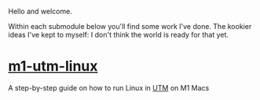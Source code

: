 Hello and welcome.

Within each submodule below you'll find some work I've done. The kookier ideas
I've kept to myself: I don't think the world is ready for that yet.

# [m1-utm-linux](/m1-utm-linux/)

A step-by-step guide on how to run Linux in [UTM](https://mac.getutm.app) on M1 Macs
